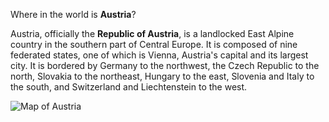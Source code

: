 Where in the world is **Austria**?
<!--question-->
Austria, officially the **Republic of Austria**, is a landlocked East Alpine country in the southern part of Central Europe. It is composed of nine federated states, one of which is Vienna, Austria's capital and its largest city. It is bordered by Germany to the northwest, the Czech Republic to the north, Slovakia to the northeast, Hungary to the east, Slovenia and Italy to the south, and Switzerland and Liechtenstein to the west.

![Map of Austria](images/EU-Austria.svg)